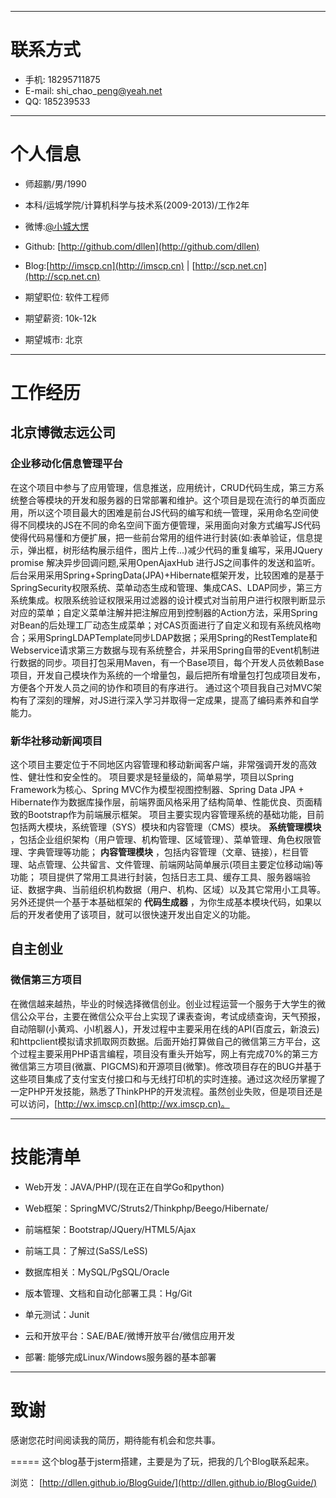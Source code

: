 ----------
# 联系方式

- 手机: 18295711875
- E-mail: shi\_chao\_peng@yeah.net
- QQ: 185239533

----------

# 个人信息

- 师超鹏/男/1990

- 本科/运城学院/计算机科学与技术系(2009-2013)/工作2年 

- 微博:[@小城大愣](http://weibo.com/u/1851647345)

- Github: [http://github.com/dllen](http://github.com/dllen)  

- Blog:[http://imscp.cn](http://imscp.cn) | [http://scp.net.cn](http://scp.net.cn)


- 期望职位: 软件工程师


- 期望薪资: 10k-12k


- 期望城市: 北京 


----------

# 工作经历



## 北京博微志远公司


### 企业移动化信息管理平台


在这个项目中参与了应用管理，信息推送，应用统计，CRUD代码生成，第三方系统整合等模块的开发和服务器的日常部署和维护。这个项目是现在流行的单页面应用，所以这个项目最大的困难是前台JS代码的编写和统一管理，采用命名空间使得不同模块的JS在不同的命名空间下面方便管理，采用面向对象方式编写JS代码使得代码易懂和方便扩展，把一些前台常用的组件进行封装(如:表单验证，信息提示，弹出框，树形结构展示组件，图片上传...)减少代码的重复编写，采用JQuery promise 解决异步回调问题,采用OpenAjaxHub 进行JS之间事件的发送和监听。后台采用采用Spring+SpringData(JPA)+Hibernate框架开发，比较困难的是基于SpringSecurity权限系统、菜单动态生成和管理、集成CAS、LDAP同步，第三方系统集成。权限系统验证权限采用过滤器的设计模式对当前用户进行权限判断显示对应的菜单；自定义菜单注解并把注解应用到控制器的Action方法，采用Spring对Bean的后处理工厂动态生成菜单；对CAS页面进行了自定义和现有系统风格吻合；采用SpringLDAPTemplate同步LDAP数据；采用Spring的RestTemplate和Webservice请求第三方数据与现有系统整合，并采用Spring自带的Event机制进行数据的同步。项目打包采用Maven，有一个Base项目，每个开发人员依赖Base项目，开发自己模块作为系统的一个增量包，最后把所有增量包打包成项目发布，方便各个开发人员之间的协作和项目的有序进行。
通过这个项目我自己对MVC架构有了深刻的理解，对JS进行深入学习并取得一定成果，提高了编码素养和自学能力。

### 新华社移动新闻项目

这个项目主要定位于不同地区内容管理和移动新闻客户端，非常强调开发的高效性、健壮性和安全性的。
项目要求是轻量级的，简单易学，项目以Spring Framework为核心、Spring MVC作为模型视图控制器、Spring Data JPA + Hibernate作为数据库操作层，前端界面风格采用了结构简单、性能优良、页面精致的Bootstrap作为前端展示框架。
项目主要实现内容管理系统的基础功能，目前包括两大模块，系统管理（SYS）模块和内容管理（CMS）模块。 **系统管理模块** ，包括企业组织架构（用户管理、机构管理、区域管理）、菜单管理、角色权限管理、字典管理等功能； **内容管理模块** ，包括内容管理（文章、链接），栏目管理、站点管理、公共留言、文件管理、前端网站简单展示(项目主要定位移动端)等功能； 
项目提供了常用工具进行封装，包括日志工具、缓存工具、服务器端验证、数据字典、当前组织机构数据（用户、机构、区域）以及其它常用小工具等。另外还提供一个基于本基础框架的 **代码生成器** ，为你生成基本模块代码，如果以后的开发者使用了该项目，就可以很快速开发出自定义的功能。




## 自主创业



### 微信第三方项目

在微信越来越热，毕业的时候选择微信创业。创业过程运营一个服务于大学生的微信公众平台，主要在微信公众平台上实现了课表查询，考试成绩查询，天气预报，自动陪聊(小黄鸡、小I机器人)，开发过程中主要采用在线的API(百度云，新浪云)和httpclient模拟请求抓取网页数据。后面开始打算做自己的微信第三方平台，这个过程主要采用PHP语言编程，项目没有重头开始写，网上有完成70%的第三方微信第三方项目(微赢、PIGCMS)和开源项目(微擎)。修改项目存在的BUG并基于这些项目集成了支付宝支付接口和与无线打印机的实时连接。通过这次经历掌握了一定PHP开发技能，熟悉了ThinkPHP的开发流程。虽然创业失败，但是项目还是可以访问，[http://wx.imscp.cn](http://wx.imscp.cn)。

----------


# 技能清单

- Web开发：JAVA/PHP/(现在正在自学Go和python)


- Web框架：SpringMVC/Struts2/Thinkphp/Beego/Hibernate/


- 前端框架：Bootstrap/JQuery/HTML5/Ajax


- 前端工具：了解过(SaSS/LeSS)


- 数据库相关：MySQL/PgSQL/Oracle


- 版本管理、文档和自动化部署工具：Hg/Git


- 单元测试：Junit


- 云和开放平台：SAE/BAE/微博开放平台/微信应用开发


- 部署: 能够完成Linux/Windows服务器的基本部署

----------

# 致谢
感谢您花时间阅读我的简历，期待能有机会和您共事。













=====
这个blog基于jsterm搭建，主要是为了玩，把我的几个Blog联系起来。

浏览：
[http://dllen.github.io/BlogGuide/](http://dllen.github.io/BlogGuide/)